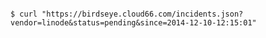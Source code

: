 <!-- layout:code post: cloud66-birdseye_filtering-the-list -->

```

$ curl "https://birdseye.cloud66.com/incidents.json?vendor=linode&status=pending&since=2014-12-10-12:15:01"

```
